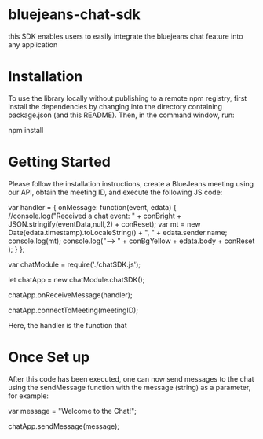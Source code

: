 # bluejeans-chat-sdk

this SDK enables users to easily integrate the bluejeans chat feature into any application

# Installation

To use the library locally without publishing to a remote npm registry, first install the dependencies by changing into the directory containing package.json (and this README). Then, in the command window, run:

npm install

# Getting Started
Please follow the installation instructions, create a BlueJeans meeting using our API, obtain the meeting ID, and execute the following JS code:

var handler =
		{
    		onMessage: function(event, edata)
    		{
        		//console.log("Received a chat event: " + conBright + JSON.stringify(eventData,null,2) + conReset);
				var mt = new Date(edata.timestamp).toLocaleString() + ", " + edata.sender.name;
				console.log(mt);
				console.log("--> " + conBgYellow + edata.body + conReset );
    		}
		};


var chatModule = require('./chatSDK.js');

let chatApp = new chatModule.chatSDK();

chatApp.onReceiveMessage(handler);

chatApp.connectToMeeting(meetingID);

Here, the handler is the function that

# Once Set up
After this code has been executed, one can now send messages to the chat using the sendMessage function with the message (string) as a parameter, for example:

var message = "Welcome to the Chat!";

chatApp.sendMessage(message);



